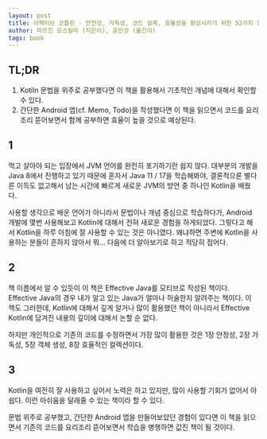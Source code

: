 ```yaml
---
layout: post
title: 이펙티브 코틀린 - 안전성, 가독성, 코드 설계, 효율성을 향상시키기 위한 52가지 전략과 기법
author: 마르친 모스칼라 (지은이), 윤인성 (옮긴이)
tags: book
---
```


## TL;DR

1. Kotiln 문법을 위주로 공부했다면 이 책을 활용해서 기초적인 개념에 대해서 확인할 수 있다.
2. 간단한 Android 앱(cf. Memo, Todo)을 작성했다면 이 책을 읽으면서 코드를 요리조리 뜯어보면서 함께 공부하면 효율이 높을 것으로 예상된다.

## 1

먹고 살아야 되는 입장에서 JVM 언어를 완전히 포기하기란 쉽지 않다. 대부분의 개발을 Java 8에서 진행하고 있기 때문에 혼자서 Java 11 / 17을 학습해봐야, 결론적으론 별다른 이득도 없고해서 남는 시간에 빠르게 새로운 JVM의 방언 중 하나인 Kotlin을 배웠다.

사용할 생각으로 배운 언어가 아니라서 문법이나 개념 중심으로 학습하다가, Android 개발에 몇번 사용해보고 Kotlin에 대해서 전혀 새로운 경험을 하게되었다. 그렇다고 해서 Kotlin을 하루 아침에 잘 사용할 수 있는 것은 아니였다. 왜냐하면 주변에 Kotlin을 사용하는 분들이 흔하지 않아서 뭐... 다음에 더 알아보기로 하고 적당히 접어다.

## 2

책 이름에서 알 수 있듯이 이 책은 Effective Java를 모티브로 작성된 책이다. Effective Java의 경우 내가 알고 있는 Java가 얼마나 허술한지 알려주는 책이다. 이 책도 그러한데, Kotlin에 대해서 깊게 알거나 많이 활용했던 책이 아니라서 Effective Kotlin에 담겨진 내용의 깊이에 대해서 논할 순 없다.

하지만 개인적으로 기존의 코드를 수정하면서 가장 많이 활용한 것은 1장 안정성, 2장 가독성, 5장 객체 생성, 8장 효율적인 컬렉션이다. 

## 3

Kotlin을 여전히 잘 사용하고 싶어서 노력은 하고 있지만, 많이 사용할 기회가 없어서 아쉽다. 이런 아쉬움을 달래줄 수 있는 책이라 할 수 있다.

문법 위주로 공부했고, 간단한 Android 앱을 만들어보았던 경험이 있다면 이 책을 읽으면서 기존의 코드를 요리조리 뜯어보면서 학습을 병행하면 값진 책이 될 것이다.
